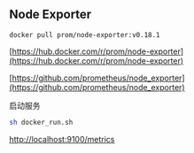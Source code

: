 ## Node Exporter

```
docker pull prom/node-exporter:v0.18.1
```

[https://hub.docker.com/r/prom/node-exporter](https://hub.docker.com/r/prom/node-exporter)

[https://github.com/prometheus/node_exporter](https://github.com/prometheus/node_exporter)


启动服务
```bash
sh docker_run.sh
```

[http://localhost:9100/metrics](http://localhost:9100/metrics)
